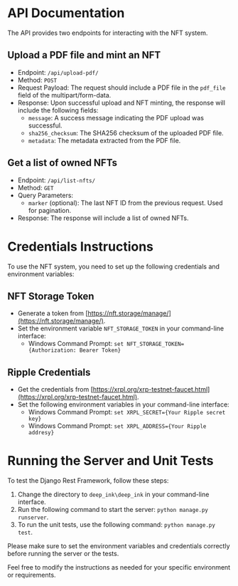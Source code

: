 # API Documentation

The API provides two endpoints for interacting with the NFT system.

## Upload a PDF file and mint an NFT

- Endpoint: `/api/upload-pdf/`
- Method: `POST`
- Request Payload: The request should include a PDF file in the `pdf_file` field of the multipart/form-data.
- Response: Upon successful upload and NFT minting, the response will include the following fields:
  - `message`: A success message indicating the PDF upload was successful.
  - `sha256_checksum`: The SHA256 checksum of the uploaded PDF file.
  - `metadata`: The metadata extracted from the PDF file.

## Get a list of owned NFTs

- Endpoint: `/api/list-nfts/`
- Method: `GET`
- Query Parameters:
  - `marker` (optional): The last NFT ID from the previous request. Used for pagination.
- Response: The response will include a list of owned NFTs.

# Credentials Instructions

To use the NFT system, you need to set up the following credentials and environment variables:

## NFT Storage Token

- Generate a token from [https://nft.storage/manage/](https://nft.storage/manage/).
- Set the environment variable `NFT_STORAGE_TOKEN` in your command-line interface:
  - Windows Command Prompt: `set NFT_STORAGE_TOKEN={Authorization: Bearer Token}`

## Ripple Credentials

- Get the credentials from [https://xrpl.org/xrp-testnet-faucet.html](https://xrpl.org/xrp-testnet-faucet.html).
- Set the following environment variables in your command-line interface:
  - Windows Command Prompt: `set XRPL_SECRET={Your Ripple secret key}`
  - Windows Command Prompt: `set XRPL_ADDRESS={Your Ripple addresy}`

# Running the Server and Unit Tests

To test the Django Rest Framework, follow these steps:

1. Change the directory to `deep_ink\deep_ink` in your command-line interface.
2. Run the following command to start the server: `python manage.py runserver`.
3. To run the unit tests, use the following command: `python manage.py test`.

Please make sure to set the environment variables and credentials correctly before running the server or the tests.

Feel free to modify the instructions as needed for your specific environment or requirements.
